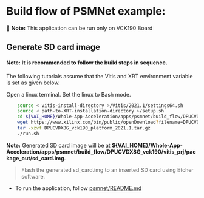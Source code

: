 # Build flow of PSMNet example:

:pushpin: **Note:** This application can be run only on VCK190 Board

## Generate SD card image

#### **Note:** It is recommended to follow the build steps in sequence.

The following tutorials assume that the Vitis and XRT environment variable is set as given below.

Open a linux terminal. Set the linux to Bash mode.

```sh
    source < vitis-install-directory >/Vitis/2021.1/settings64.sh
    source < path-to-XRT-installation-directory >/setup.sh
    cd ${VAI_HOME}/Whole-App-Acceleration/apps/psmnet/build_flow/DPUCVDX8G_vck190/
    wget https://www.xilinx.com/bin/public/openDownload?filename=DPUCVDX8G_vck190_platform_2021.1.tar.gz -O DPUCVDX8G_vck190_platform_2021.1.tar.gz
    tar -xzvf DPUCVDX8G_vck190_platform_2021.1.tar.gz
    ./run.sh
```

**Note:** Generated SD card image will be at **${VAI_HOME}/Whole-App-Acceleration/apps/psmnet/build_flow/DPUCVDX8G_vck190/vitis_prj/package_out/sd_card.img**.

> Flash the generated sd_card.img to an inserted SD card using Etcher software.

* To run the application, follow [psmnet/README.md](./../../README.md/#Setup)
